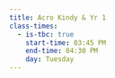 ```yaml
---
title: Acro Kindy & Yr 1
class-times:
  - is-tbc: true
    start-time: 03:45 PM
    end-time: 04:30 PM
    day: Tuesday
---
```

